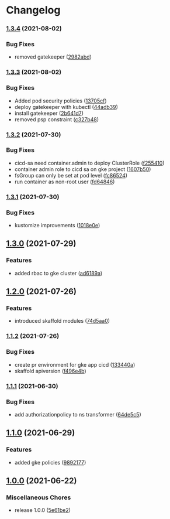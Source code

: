 # Changelog

### [1.3.4](https://www.github.com/rajesh-nitc/gcp-foundation/compare/v1.3.3...v1.3.4) (2021-08-02)


### Bug Fixes

* removed gatekeeper ([2982abd](https://www.github.com/rajesh-nitc/gcp-foundation/commit/2982abdb0a577b3e74e7c98643529889143ad428))

### [1.3.3](https://www.github.com/rajesh-nitc/gcp-foundation/compare/v1.3.2...v1.3.3) (2021-08-02)


### Bug Fixes

* Added pod security policies ([13705cf](https://www.github.com/rajesh-nitc/gcp-foundation/commit/13705cf69b42d977a1149163e322f1e7ba023a23))
* deploy gatekeeper with kubectl ([44adb39](https://www.github.com/rajesh-nitc/gcp-foundation/commit/44adb391259e984b0d9c667e62faaccbfa627b6a))
* install gatekeeper ([2b641d7](https://www.github.com/rajesh-nitc/gcp-foundation/commit/2b641d75a1025f9e822408a1061e6d0f1a539c93))
* removed psp constraint ([c327b48](https://www.github.com/rajesh-nitc/gcp-foundation/commit/c327b48edd4e06bc4df1469a502b082192beed6b))

### [1.3.2](https://www.github.com/rajesh-nitc/gcp-foundation/compare/v1.3.1...v1.3.2) (2021-07-30)


### Bug Fixes

* cicd-sa need container.admin to deploy ClusterRole ([f255410](https://www.github.com/rajesh-nitc/gcp-foundation/commit/f25541013cce58e3454d995a12a5ff7305076468))
* container admin role to cicd sa on gke project ([1607b50](https://www.github.com/rajesh-nitc/gcp-foundation/commit/1607b5015336048f23eebc2e53a8131bce604df7))
* fsGroup can only be set at pod level ([fc86524](https://www.github.com/rajesh-nitc/gcp-foundation/commit/fc8652424e4783bcca9419367b33d14420ae9aa8))
* run container as non-root user ([fd64846](https://www.github.com/rajesh-nitc/gcp-foundation/commit/fd64846ae76437ce0ab97aacc96fb2c4e68df0f9))

### [1.3.1](https://www.github.com/rajesh-nitc/gcp-foundation/compare/v1.3.0...v1.3.1) (2021-07-30)


### Bug Fixes

* kustomize improvements ([1018e0e](https://www.github.com/rajesh-nitc/gcp-foundation/commit/1018e0e6f14b6ae407da8086fe013c569ba0546a))

## [1.3.0](https://www.github.com/rajesh-nitc/gcp-foundation/compare/v1.2.0...v1.3.0) (2021-07-29)


### Features

* added rbac to gke cluster ([ad6189a](https://www.github.com/rajesh-nitc/gcp-foundation/commit/ad6189a715422af864d00d6cd49b39f90c5cc642))

## [1.2.0](https://www.github.com/rajesh-nitc/gcp-foundation/compare/v1.1.2...v1.2.0) (2021-07-26)


### Features

* introduced skaffold modules ([74d5aa0](https://www.github.com/rajesh-nitc/gcp-foundation/commit/74d5aa0a7c881d398ab8efee1e870381f9c49be4))

### [1.1.2](https://www.github.com/rajesh-nitc/gcp-foundation/compare/v1.1.1...v1.1.2) (2021-07-26)


### Bug Fixes

* create pr environment for gke app cicd ([133440a](https://www.github.com/rajesh-nitc/gcp-foundation/commit/133440a21f2d3db9cd32f6508d9289db58246d11))
* skaffold apiversion ([f496e4b](https://www.github.com/rajesh-nitc/gcp-foundation/commit/f496e4b819457884e6ff7ebe1a789d1be7d217fd))

### [1.1.1](https://www.github.com/rajesh-nitc/gcp-foundation/compare/v1.1.0...v1.1.1) (2021-06-30)


### Bug Fixes

* add authorizationpolicy to ns transformer ([64de5c5](https://www.github.com/rajesh-nitc/gcp-foundation/commit/64de5c522a92b79145123d4630ee179761708776))

## [1.1.0](https://www.github.com/rajesh-nitc/gcp-foundation/compare/v1.0.0...v1.1.0) (2021-06-29)


### Features

* added gke policies ([9892177](https://www.github.com/rajesh-nitc/gcp-foundation/commit/98921777ba27a6b546be06e881b79bacccbf85e9))

## [1.0.0](https://www.github.com/rajesh-nitc/gcp-foundation/compare/v1.0.0...v1.0.0) (2021-06-22)


### Miscellaneous Chores

* release 1.0.0 ([5e61be2](https://www.github.com/rajesh-nitc/gcp-foundation/commit/5e61be23b8388b4bf5d1c7590f6a767b1d2c8bc1))
